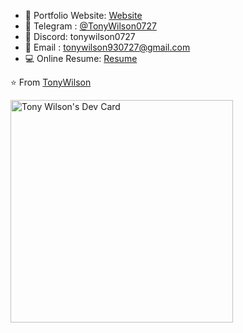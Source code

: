 <div style="flex: 1; flex-direction: column;">

- 📂 Portfolio Website: [Website](https://tonywilson.dev)
- 💬 Telegram : [@TonyWilson0727](https://t.me/TonyWilson0727)
- 💬 Discord: tonywilson0727
- 💌 Email : [tonywilson930727@gmail.com](mailto:tonywilson930727@gmail.com)
- 💻 Online Resume: [Resume](https://resume.io/r/123456)

⭐️ From [TonyWilson](https://github.com/tony930727)
</div>

<a href="https://app.daily.dev/tonywilson"><img src="https://api.daily.dev/devcards/v2/pYxnXAlV7PNaNmml78fMr.png?type=default&r=rd0" width="356" alt="Tony Wilson's Dev Card"/></a>
